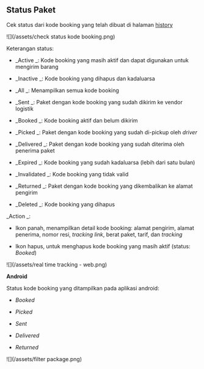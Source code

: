## Status Paket

Cek status dari kode booking yang telah dibuat di halaman [history](https://paket.id/book/history)

![](/assets/check status kode booking.png)

Keterangan status:

* _Active _: Kode booking yang masih aktif dan dapat digunakan untuk mengirim barang

* _Inactive _: Kode booking yang dihapus dan kadaluarsa

* _All _: Menampilkan semua kode booking

* _Sent _: Paket dengan kode booking yang sudah dikirim ke vendor logistik

* _Booked _: Kode booking aktif dan belum dikirim

* _Picked _: Paket dengan kode booking yang sudah di-pickup oleh _driver_

* _Delivered _: Paket dengan kode booking yang sudah diterima oleh penerima paket

* _Expired _: Kode booking yang sudah kadaluarsa \(lebih dari satu bulan\)

* _Invalidated _: Kode booking yang tidak valid

* _Returned _: Paket dengan kode booking yang dikembalikan ke alamat pengirim

* _Deleted _: Kode booking yang dihapus

_Action _:

* Ikon panah, menampilkan detail kode booking: alamat pengirim, alamat penerima, nomor resi, _tracking link_, berat paket, tarif, dan _tracking_

* Ikon hapus, untuk menghapus kode booking yang masih aktif \(status: _Booked_\)

![](/assets/real time tracking - web.png)

**Android**

Status kode booking yang ditampilkan pada aplikasi android:

* _Booked_

* _Picked_

* _Sent_

* _Delivered_

* _Returned_

![](/assets/filter package.png)

